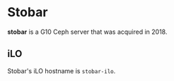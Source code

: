 # Stobar

**stobar** is a G10 Ceph server that was acquired in 2018.

## iLO

Stobar's iLO hostname is `stobar-ilo`.

